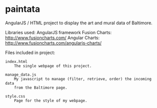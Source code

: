 # paintata
AngularJS / HTML project to display the art and mural data of Baltimore.


Libraries used:
    AngularJS framework
    Fusion Charts:
        http://www.fusioncharts.com/
    Angular Charts:
        http://www.fusioncharts.com/angularjs-charts/


Files included in project:
    
    index.html
        The single webpage of this project.

    manage_data.js
        My javascript to manage (filter, retrieve, order) the incoming data
        from the Baltimore page.

    style.css
        Page for the style of my webpage.